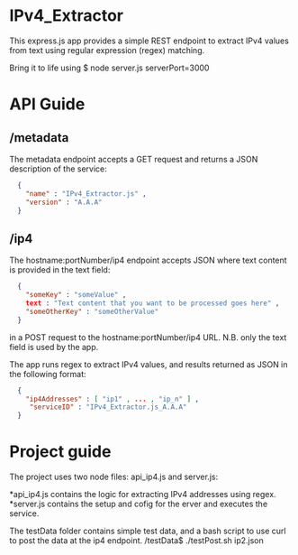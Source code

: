 IPv4_Extractor
==============

This express.js app provides a simple REST endpoint to extract IPv4 values from text using regular expression (regex) matching.

Bring it to life using <path to app>$ node server.js serverPort=3000

API Guide
=========

/metadata
---------
The metadata endpoint accepts a GET request and returns a JSON description of the service:
```json
  {
    "name" : "IPv4_Extractor.js" ,
    "version" : "A.A.A"
  }
```

/ip4
-----

The hostname:portNumber/ip4 endpoint accepts JSON where text content is provided in the text field:
```json
  {
    "someKey" : "someValue" ,
    text : "Text content that you want to be processed goes here" ,
    "someOtherKey" : "someOtherValue"
  }
```
in a POST request to the hostname:portNumber/ip4 URL.  N.B. only the text field is used by the app.

The app runs regex to extract IPv4 values, and results returned as JSON in the following format:
```json
  {
    "ip4Addresses" : [ "ip1" , ... , "ip_n" ] ,
     "serviceID" : "IPv4_Extractor.js_A.A.A"
  }
```

Project guide
=============

The project uses two node files: api_ip4.js and server.js:

*api_ip4.js contains the logic for extracting IPv4 addresses using regex.
*server.js contains the setup and cofig for the erver and executes the service.
 
The testData folder contains simple test data, and a bash script to use curl to post the data at the ip4 endpoint.
<path to app>/testData$ ./testPost.sh ip2.json
